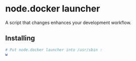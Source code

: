 # node.docker launcher

A script that changes enhances your development workflow.

## Installing

```bash
# Put node.docker launcher into /usr/sbin :
w